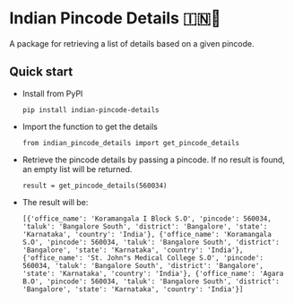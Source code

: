 # Indian Pincode Details 🇮🇳📍

A package for retrieving a list of details based on a given pincode.


## Quick start

- Install from PyPI

  ```
  pip install indian-pincode-details
  ```

- Import the function to get the details
    ```
    from indian_pincode_details import get_pincode_details
    ```
  
- Retrieve the pincode details by passing a pincode. If no result is found, an empty list will be returned.

  ```
  result = get_pincode_details(560034)
  ```
- The result will be:
  ```
  [{'office_name': 'Koramangala I Block S.O', 'pincode': 560034, 'taluk': 'Bangalore South', 'district': 'Bangalore', 'state': 'Karnataka', 'country': 'India'}, {'office_name': 'Koramangala S.O', 'pincode': 560034, 'taluk': 'Bangalore South', 'district': 'Bangalore', 'state': 'Karnataka', 'country': 'India'}, {'office_name': 'St. John"s Medical College S.O', 'pincode': 560034, 'taluk': 'Bangalore South', 'district': 'Bangalore', 'state': 'Karnataka', 'country': 'India'}, {'office_name': 'Agara B.O', 'pincode': 560034, 'taluk': 'Bangalore South', 'district': 'Bangalore', 'state': 'Karnataka', 'country': 'India'}]
  ```